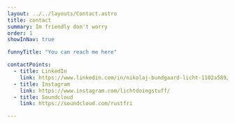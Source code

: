```yaml
---
layout: ../../layouts/Contact.astro
title: contact
summary: Im friendly don't worry
order: 1
showInNav: true

funnyTitle: "You can reach me here"

contactPoints:
  - title: LinkedIn
    link: https://www.linkedin.com/in/nikolaj-bundgaard-licht-1102a589/
  - title: Instagram
    link: https://www.instagram.com/lichtdoingstuff/
  - title: Soundcloud
    link: https://soundcloud.com/rustfri

---
```

